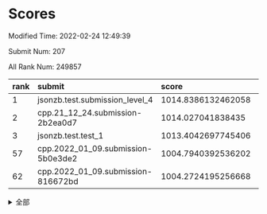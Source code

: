# Scores

Modified Time: 2022-02-24 12:49:39

Submit Num: 207

All Rank Num: 249857

| rank |               submit               |       score        |       sigma        | pk_num |
| :--- | :--------------------------------- | :----------------- | :----------------- | :----- |
| 1    | jsonzb.test.submission_level_4     | 1014.8386132462058 | 0.8267837031703728 | 4831   |
| 2    | cpp.21_12_24.submission-2b2ea0d7   | 1014.027041838435  | 0.82179328180623   | 4825   |
| 3    | jsonzb.test.test_1                 | 1013.4042697745406 | 0.8031366450682277 | 4825   |
| 57   | cpp.2022_01_09.submission-5b0e3de2 | 1004.7940392536202 | 0.7144107080183537 | 4826   |
| 62   | cpp.2022_01_09.submission-816672bd | 1004.2724195256668 | 0.7151477712127629 | 4827   |


<details>
<summary>全部</summary>

| rank |                 submit                 |       score        |       sigma        | pk_num |
| :--- | :------------------------------------- | :----------------- | :----------------- | :----- |
| 1    | jsonzb.test.submission_level_4         | 1014.8386132462058 | 0.8267837031703728 | 4831   |
| 2    | cpp.21_12_24.submission-2b2ea0d7       | 1014.027041838435  | 0.82179328180623   | 4825   |
| 3    | jsonzb.test.test_1                     | 1013.4042697745406 | 0.8031366450682277 | 4825   |
| 4    | gobigger.level_3.submission_level_3_25 | 1011.4366396086568 | 0.7626014784420654 | 4826   |
| 5    | gobigger.level_3.submission_level_3_39 | 1011.3051635570948 | 0.781838672796434  | 4826   |
| 6    | gobigger.level_3.submission_level_3_1  | 1011.2765314075222 | 0.7798031809927246 | 4832   |
| 7    | gobigger.level_3.submission_level_3_41 | 1011.1365517570719 | 0.7883832627608719 | 4828   |
| 8    | gobigger.level_3.submission_level_3_15 | 1010.7762901673426 | 0.7719681172604345 | 4829   |
| 9    | gobigger.level_3.submission_level_3_32 | 1010.7309336431757 | 0.7718289033131385 | 4824   |
| 10   | gobigger.level_3.submission_level_3_27 | 1010.5830272482983 | 0.7598573254827068 | 4834   |
| 11   | gobigger.level_3.submission_level_3_45 | 1010.5733665643153 | 0.7434300563245024 | 4824   |
| 12   | gobigger.level_3.submission_level_3_20 | 1010.5245748148119 | 0.7425267917992859 | 4831   |
| 13   | gobigger.level_3.submission_level_3_42 | 1010.4371349589136 | 0.7601427619468615 | 4830   |
| 14   | gobigger.level_3.submission_level_3_7  | 1010.4259584225939 | 0.7654759573458307 | 4831   |
| 15   | gobigger.level_3.submission_level_3_33 | 1010.4198724717347 | 0.7516469586169429 | 4825   |
| 16   | gobigger.level_3.submission_level_3_16 | 1010.3990103373538 | 0.7582825680868148 | 4829   |
| 17   | gobigger.level_3.submission_level_3_2  | 1010.381120531847  | 0.770962159698354  | 4824   |
| 18   | gobigger.level_3.submission_level_3_43 | 1010.2958893239535 | 0.7507339527701895 | 4830   |
| 19   | gobigger.level_3.submission_level_3_11 | 1010.2947476801631 | 0.7779761354361345 | 4830   |
| 20   | gobigger.level_3.submission_level_3_23 | 1010.2229817699663 | 0.7592179600387272 | 4826   |
| 21   | gobigger.level_3.submission_level_3_30 | 1010.1823960817846 | 0.7586157726928672 | 4831   |
| 22   | gobigger.level_3.submission_level_3_37 | 1010.0396658941679 | 0.7644453263305248 | 4827   |
| 23   | gobigger.level_3.submission_level_3_28 | 1010.03866766595   | 0.7595980538981215 | 4826   |
| 24   | gobigger.level_3.submission_level_3_0  | 1010.033329263818  | 0.7454932008761671 | 4826   |
| 25   | gobigger.level_3.submission_level_3_35 | 1010.0257129626577 | 0.7739010918835116 | 4836   |
| 26   | gobigger.level_3.submission_level_3_38 | 1010.0087468880859 | 0.7583388574491198 | 4826   |
| 27   | gobigger.level_3.submission_level_3_26 | 1010.0084551378756 | 0.7819035322155536 | 4828   |
| 28   | gobigger.level_3.submission_level_3_19 | 1009.8282377682614 | 0.77544615052475   | 4830   |
| 29   | gobigger.level_3.submission_level_3_21 | 1009.7938960180182 | 0.7393876764879695 | 4831   |
| 30   | gobigger.level_3.submission_level_3_6  | 1009.7448837829503 | 0.7571045636370942 | 4833   |
| 31   | gobigger.level_3.submission_level_3_36 | 1009.6973319100548 | 0.7455654008804273 | 4827   |
| 32   | gobigger.level_3.submission_level_3_3  | 1009.6908653981966 | 0.7713408548684498 | 4830   |
| 33   | gobigger.level_3.submission_level_3_8  | 1009.6426342926679 | 0.7498336081864129 | 4826   |
| 34   | gobigger.level_3.submission_level_3_49 | 1009.5606088176887 | 0.7390788094218987 | 4827   |
| 35   | gobigger.level_3.submission_level_3_18 | 1009.5471659956213 | 0.7446516966916589 | 4829   |
| 36   | gobigger.level_3.submission_level_3_10 | 1009.4897285587673 | 0.768284330699324  | 4826   |
| 37   | gobigger.level_3.submission_level_3_14 | 1009.4842438404836 | 0.7607063800738825 | 4826   |
| 38   | gobigger.level_3.submission_level_3_17 | 1009.4587196887228 | 0.7352848273322862 | 4831   |
| 39   | gobigger.level_3.submission_level_3_46 | 1009.4035628798955 | 0.7509361743792355 | 4831   |
| 40   | gobigger.level_3.submission_level_3_9  | 1009.3547714036414 | 0.7660004089164634 | 4830   |
| 41   | gobigger.level_3.submission_level_3_48 | 1009.3192752408085 | 0.7596970416187314 | 4827   |
| 42   | gobigger.level_3.submission_level_3_12 | 1009.2909573402447 | 0.7642436842920286 | 4828   |
| 43   | gobigger.level_3.submission_level_3_13 | 1009.2888182833394 | 0.7394369179150277 | 4828   |
| 44   | gobigger.level_3.submission_level_3_34 | 1009.2538043645711 | 0.747904336317294  | 4826   |
| 45   | gobigger.level_3.submission_level_3_47 | 1009.2507406403863 | 0.7713749888666328 | 4829   |
| 46   | gobigger.level_3.submission_level_3_40 | 1008.9343147615381 | 0.7355124924326558 | 4832   |
| 47   | gobigger.level_3.submission_level_3_4  | 1008.8971505790291 | 0.7612989571495439 | 4825   |
| 48   | gobigger.level_3.submission_level_3_24 | 1008.872386477331  | 0.7668516742143132 | 4830   |
| 49   | gobigger.level_3.submission_level_3_29 | 1008.8450728526557 | 0.7370605388923104 | 4826   |
| 50   | gobigger.level_3.submission_level_3_31 | 1008.7286636928812 | 0.7540198454197307 | 4830   |
| 51   | gobigger.level_3.submission_level_3_5  | 1008.5090360339252 | 0.739000679861997  | 4828   |
| 52   | gobigger.level_3.submission_level_3_22 | 1008.3741655049422 | 0.7473988576666907 | 4830   |
| 53   | gobigger.level_3.submission_level_3_44 | 1007.6037617933908 | 0.7144237209525475 | 4827   |
| 54   | gobigger.level_1.submission_level_1_29 | 1006.180497261089  | 0.7342095841932881 | 4824   |
| 55   | gobigger.level_1.submission_level_1_16 | 1004.9145014604783 | 0.719931858397616  | 4827   |
| 56   | gobigger.level_1.submission_level_1_23 | 1004.9078980843502 | 0.7259907608823782 | 4828   |
| 57   | cpp.2022_01_09.submission-5b0e3de2     | 1004.7940392536202 | 0.7144107080183537 | 4826   |
| 58   | gobigger.level_1.submission_level_1_39 | 1004.7325676017804 | 0.7284013970210237 | 4827   |
| 59   | gobigger.level_1.submission_level_1_27 | 1004.5787436928426 | 0.721937106807911  | 4824   |
| 60   | gobigger.level_1.submission_level_1_34 | 1004.5750423363901 | 0.7098590465938632 | 4823   |
| 61   | gobigger.level_1.submission_level_1_12 | 1004.5465151835892 | 0.7102636983070013 | 4832   |
| 62   | cpp.2022_01_09.submission-816672bd     | 1004.2724195256668 | 0.7151477712127629 | 4827   |
| 63   | gobigger.level_1.submission_level_1_48 | 1004.241961866212  | 0.7167802382280866 | 4827   |
| 64   | gobigger.level_1.submission_level_1_13 | 1004.221433537626  | 0.7283157498415509 | 4829   |
| 65   | gobigger.level_1.submission_level_1_28 | 1004.1869624555885 | 0.7155256073282501 | 4828   |
| 66   | gobigger.level_1.submission_level_1_1  | 1004.1410942811799 | 0.7201953655846227 | 4832   |
| 67   | gobigger.level_1.submission_level_1_0  | 1003.9300256833387 | 0.7121778396043426 | 4826   |
| 68   | gobigger.level_1.submission_level_1_14 | 1003.8659534535157 | 0.7125137708410249 | 4831   |
| 69   | gobigger.level_1.submission_level_1_26 | 1003.8543630806536 | 0.714670663131496  | 4831   |
| 70   | gobigger.level_1.submission_level_1_18 | 1003.8475316448529 | 0.7198873756937347 | 4828   |
| 71   | gobigger.level_1.submission_level_1_11 | 1003.6975387366077 | 0.7210409457644193 | 4827   |
| 72   | gobigger.level_1.submission_level_1_46 | 1003.6757923230805 | 0.7191920842570437 | 4833   |
| 73   | gobigger.level_1.submission_level_1_2  | 1003.6635080786442 | 0.7173785973282091 | 4830   |
| 74   | gobigger.level_1.submission_level_1_10 | 1003.6431096314949 | 0.703663798034935  | 4831   |
| 75   | gobigger.level_1.submission_level_1_45 | 1003.4772065915755 | 0.7168502620598345 | 4828   |
| 76   | gobigger.level_1.submission_level_1_44 | 1003.4273424670764 | 0.7265001253293879 | 4830   |
| 77   | gobigger.level_1.submission_level_1_32 | 1003.3309752169014 | 0.7266393929199283 | 4822   |
| 78   | gobigger.level_1.submission_level_1_35 | 1003.3215680277717 | 0.7227588199581084 | 4829   |
| 79   | gobigger.level_1.submission_level_1_15 | 1003.3034159708933 | 0.709662376088295  | 4824   |
| 80   | gobigger.level_1.submission_level_1_4  | 1003.2960782466148 | 0.7042472551630758 | 4825   |
| 81   | gobigger.level_1.submission_level_1_49 | 1003.296031075977  | 0.7237950128247977 | 4830   |
| 82   | gobigger.level_1.submission_level_1_17 | 1003.2642311143065 | 0.7146028820166982 | 4824   |
| 83   | gobigger.level_1.submission_level_1_25 | 1003.2350285544527 | 0.7146428435399049 | 4828   |
| 84   | gobigger.level_1.submission_level_1_36 | 1003.124210122574  | 0.7078562281403281 | 4830   |
| 85   | gobigger.level_1.submission_level_1_31 | 1002.987451787373  | 0.7164098236181691 | 4822   |
| 86   | gobigger.level_1.submission_level_1_6  | 1002.866712907804  | 0.7192342341455621 | 4823   |
| 87   | gobigger.level_1.submission_level_1_3  | 1002.8510847903556 | 0.7126326204166993 | 4829   |
| 88   | gobigger.level_1.submission_level_1_7  | 1002.8272049295135 | 0.7060534622161833 | 4827   |
| 89   | gobigger.level_1.submission_level_1_42 | 1002.6240091673552 | 0.7234356282091943 | 4834   |
| 90   | gobigger.level_1.submission_level_1_47 | 1002.6082047851448 | 0.71287831246193   | 4826   |
| 91   | gobigger.level_1.submission_level_1_20 | 1002.543200003774  | 0.7224746817851369 | 4829   |
| 92   | gobigger.level_1.submission_level_1_41 | 1002.4860912697818 | 0.7124205874366953 | 4826   |
| 93   | gobigger.level_1.submission_level_1_8  | 1002.4521183228009 | 0.7103575903885448 | 4826   |
| 94   | gobigger.level_1.submission_level_1_21 | 1002.3581653794313 | 0.7249823289749426 | 4830   |
| 95   | gobigger.level_1.submission_level_1_33 | 1002.3495842931079 | 0.7127530887114947 | 4820   |
| 96   | gobigger.level_1.submission_level_1_43 | 1002.3466892837721 | 0.7219748376099027 | 4831   |
| 97   | gobigger.level_1.submission_level_1_22 | 1002.3411637183266 | 0.7146558898855407 | 4831   |
| 98   | gobigger.level_1.submission_level_1_38 | 1002.3095119190956 | 0.7071911857939839 | 4831   |
| 99   | gobigger.level_1.submission_level_1_37 | 1002.1224069537888 | 0.714007728662294  | 4823   |
| 100  | gobigger.level_1.submission_level_1_30 | 1002.0543430559601 | 0.7183395312473829 | 4834   |
| 101  | gobigger.level_1.submission_level_1_5  | 1002.0468015154141 | 0.7121091707590466 | 4829   |
| 102  | gobigger.level_1.submission_level_1_19 | 1002.0190229889569 | 0.7072363042333699 | 4828   |
| 103  | gobigger.level_1.submission_level_1_40 | 1001.6150388051673 | 0.7029474944119859 | 4824   |
| 104  | gobigger.level_1.submission_level_1_24 | 1001.6133954998058 | 0.7179560459512222 | 4831   |
| 105  | gobigger.level_1.submission_level_1_9  | 1001.6015031395265 | 0.7095914525802633 | 4827   |
| 106  | gobigger.random.submission_random_3    | 997.6102112551265  | 0.7013852422769082 | 4828   |
| 107  | gobigger.random.submission_random_39   | 997.5490565954225  | 0.7156112920971018 | 4827   |
| 108  | gobigger.random.submission_random_6    | 997.3759319663052  | 0.705455750665642  | 4827   |
| 109  | gobigger.random.submission_random_41   | 997.1190159825633  | 0.7073772126233143 | 4827   |
| 110  | gobigger.random.submission_random_24   | 996.9158015792451  | 0.7027189790167365 | 4828   |
| 111  | gobigger.random.submission_random_25   | 996.7746522293551  | 0.719466191265182  | 4828   |
| 112  | gobigger.random.submission_random_43   | 996.7377702673422  | 0.695493333188109  | 4827   |
| 113  | gobigger.random.submission_random_1    | 996.6631259516372  | 0.7097133511684963 | 4829   |
| 114  | gobigger.random.submission_random_0    | 996.6152365009499  | 0.7061463772422053 | 4833   |
| 115  | gobigger.random.submission_random_42   | 996.5613298242678  | 0.6965677271510968 | 4832   |
| 116  | gobigger.random.submission_random_5    | 996.5457037220423  | 0.7071344797355416 | 4823   |
| 117  | gobigger.random.submission_random_30   | 996.5377813024903  | 0.7216854899956766 | 4830   |
| 118  | gobigger.random.submission_random_12   | 996.4895901676944  | 0.7069379982341419 | 4826   |
| 119  | gobigger.random.submission_random_13   | 996.4314370572504  | 0.7018000747545949 | 4828   |
| 120  | gobigger.random.submission_random_36   | 996.4232961100131  | 0.7181066751414004 | 4832   |
| 121  | gobigger.random.submission_random_37   | 996.376779643912   | 0.7118978853922233 | 4826   |
| 122  | gobigger.random.submission_random_16   | 996.3288313670404  | 0.7046630345366456 | 4825   |
| 123  | gobigger.random.submission_random_9    | 996.3048002146385  | 0.7034391999076518 | 4828   |
| 124  | gobigger.random.submission_random_40   | 996.14894172048    | 0.705331446357062  | 4832   |
| 125  | gobigger.random.submission_random_21   | 996.1026561295895  | 0.7083760303461248 | 4827   |
| 126  | gobigger.random.submission_random_18   | 996.1002590978582  | 0.6960585485875759 | 4834   |
| 127  | gobigger.random.submission_random_20   | 996.0830013563667  | 0.6964014916896412 | 4830   |
| 128  | gobigger.random.submission_random_27   | 996.0378520384977  | 0.7076198679875065 | 4826   |
| 129  | gobigger.random.submission_random_49   | 996.0013498628017  | 0.6960958897234675 | 4827   |
| 130  | gobigger.random.submission_random_44   | 995.9844715678128  | 0.7128155653440702 | 4832   |
| 131  | gobigger.random.submission_random_35   | 995.9746758530441  | 0.7119721246072801 | 4829   |
| 132  | gobigger.random.submission_random_17   | 995.9528975047716  | 0.7145257028821853 | 4830   |
| 133  | gobigger.random.submission_random_33   | 995.9442245539198  | 0.7020323281880869 | 4824   |
| 134  | gobigger.random.submission_random_14   | 995.8354519206772  | 0.7069346010862215 | 4833   |
| 135  | gobigger.random.submission_random_22   | 995.8175707977025  | 0.7228094067159734 | 4827   |
| 136  | gobigger.random.submission_random_4    | 995.784124366046   | 0.714930408161463  | 4831   |
| 137  | gobigger.random.submission_random_10   | 995.7724156935327  | 0.6997872230067717 | 4827   |
| 138  | gobigger.random.submission_random_7    | 995.7650698869552  | 0.7134488371611036 | 4828   |
| 139  | gobigger.random.submission_random_28   | 995.7440570505515  | 0.7092715821711079 | 4826   |
| 140  | gobigger.random.submission_random_19   | 995.7327313537047  | 0.7177037483695711 | 4824   |
| 141  | gobigger.random.submission_random_32   | 995.5741415559849  | 0.703214947733243  | 4825   |
| 142  | gobigger.random.submission_random_15   | 995.547940624705   | 0.7017399386319741 | 4827   |
| 143  | gobigger.random.submission_random_48   | 995.5234967187195  | 0.7131072231028811 | 4829   |
| 144  | gobigger.random.submission_random_26   | 995.5215979938686  | 0.7091346770050497 | 4825   |
| 145  | gobigger.random.submission_random_2    | 995.517520643654   | 0.7142860658600559 | 4831   |
| 146  | gobigger.random.submission_random_45   | 995.4757830704752  | 0.7111469996970067 | 4825   |
| 147  | gobigger.random.submission_random_46   | 995.3099441357296  | 0.7193230806911385 | 4834   |
| 148  | gobigger.random.submission_random_23   | 995.2561419054906  | 0.7061551560009632 | 4828   |
| 149  | gobigger.random.submission_random_29   | 995.0549604752138  | 0.7128082481137271 | 4829   |
| 150  | gobigger.random.submission_random_47   | 994.8439837429859  | 0.712986778431699  | 4832   |
| 151  | gobigger.level_2.submission_level_2_4  | 994.8326553602479  | 0.7182712202095732 | 4827   |
| 152  | gobigger.random.submission_random_11   | 994.6682851317506  | 0.735633803903793  | 4833   |
| 153  | gobigger.random.submission_random_38   | 994.6008521730441  | 0.7139637311018258 | 4826   |
| 154  | gobigger.random.submission_random_8    | 994.5878195103105  | 0.7230359074887504 | 4827   |
| 155  | gobigger.level_2.submission_level_2_39 | 994.5469043946724  | 0.7335244288323078 | 4828   |
| 156  | gobigger.random.submission_random_34   | 994.1578504233063  | 0.7124234296651022 | 4824   |
| 157  | gobigger.level_2.submission_level_2_19 | 993.7548037683349  | 0.725060935650659  | 4829   |
| 158  | gobigger.random.submission_random_31   | 993.725541835818   | 0.7203791503137399 | 4827   |
| 159  | gobigger.level_2.submission_level_2_48 | 993.6578465597227  | 0.7243640285514751 | 4826   |
| 160  | gobigger.level_2.submission_level_2_47 | 993.630730168422   | 0.736853284576257  | 4828   |
| 161  | gobigger.level_2.submission_level_2_12 | 993.2387379615656  | 0.7187600338363783 | 4829   |
| 162  | gobigger.level_2.submission_level_2_21 | 993.209930104429   | 0.7424712203254122 | 4832   |
| 163  | gobigger.level_2.submission_level_2_32 | 993.1372434833264  | 0.7398538612823728 | 4826   |
| 164  | gobigger.level_2.submission_level_2_5  | 993.0576568331304  | 0.7318558683542952 | 4828   |
| 165  | gobigger.level_2.submission_level_2_25 | 992.9589233884061  | 0.7412851507339897 | 4821   |
| 166  | gobigger.level_2.submission_level_2_30 | 992.9567673400481  | 0.7429903238376824 | 4831   |
| 167  | gobigger.level_2.submission_level_2_10 | 992.9184170460571  | 0.746911331039267  | 4827   |
| 168  | gobigger.level_2.submission_level_2_7  | 992.8385603373537  | 0.7479856769303332 | 4825   |
| 169  | gobigger.level_2.submission_level_2_9  | 992.8267488243357  | 0.7474746341833265 | 4828   |
| 170  | gobigger.level_2.submission_level_2_14 | 992.7037344507044  | 0.7438979550040706 | 4825   |
| 171  | gobigger.level_2.submission_level_2_22 | 992.6328162074752  | 0.7315917576387435 | 4824   |
| 172  | gobigger.level_2.submission_level_2_41 | 992.548407070942   | 0.7471296218529918 | 4828   |
| 173  | gobigger.level_2.submission_level_2_18 | 992.5469338433412  | 0.7370580303831392 | 4830   |
| 174  | gobigger.level_2.submission_level_2_23 | 992.5437587658782  | 0.7465770785712881 | 4828   |
| 175  | gobigger.level_2.submission_level_2_36 | 992.5337178603448  | 0.75782968138345   | 4827   |
| 176  | gobigger.level_2.submission_level_2_24 | 992.3855564285082  | 0.7264782947940059 | 4832   |
| 177  | gobigger.level_2.submission_level_2_6  | 992.3574029468082  | 0.7496628712285021 | 4828   |
| 178  | gobigger.level_2.submission_level_2_16 | 992.353812239607   | 0.7513262624662735 | 4828   |
| 179  | gobigger.level_2.submission_level_2_49 | 992.299516579701   | 0.7593039848856232 | 4828   |
| 180  | gobigger.level_2.submission_level_2_15 | 992.2040306869062  | 0.7527408222249302 | 4828   |
| 181  | gobigger.level_2.submission_level_2_8  | 992.1594439153556  | 0.755707488461364  | 4831   |
| 182  | gobigger.level_2.submission_level_2_1  | 992.1507513071632  | 0.7392165275401751 | 4830   |
| 183  | gobigger.level_2.submission_level_2_33 | 992.1346942838684  | 0.7354687266322931 | 4828   |
| 184  | gobigger.level_2.submission_level_2_13 | 992.1100358628598  | 0.7519538379338754 | 4829   |
| 185  | gobigger.level_2.submission_level_2_26 | 992.0837359274346  | 0.7471772766999932 | 4824   |
| 186  | gobigger.level_2.submission_level_2_31 | 992.0201340036369  | 0.7428326687057175 | 4829   |
| 187  | gobigger.level_2.submission_level_2_44 | 991.9569498385029  | 0.7263103174721777 | 4826   |
| 188  | gobigger.level_2.submission_level_2_2  | 991.942511075947   | 0.7494470048885996 | 4830   |
| 189  | gobigger.level_2.submission_level_2_35 | 991.8142540282621  | 0.7415751626783433 | 4827   |
| 190  | gobigger.level_2.submission_level_2_28 | 991.4973959220329  | 0.7512718175453702 | 4830   |
| 191  | gobigger.level_2.submission_level_2_27 | 991.4210448877461  | 0.7456613023071589 | 4828   |
| 192  | gobigger.level_2.submission_level_2_17 | 991.397961632048   | 0.7457393094207455 | 4829   |
| 193  | gobigger.level_2.submission_level_2_20 | 991.3671468084876  | 0.7682926929996169 | 4827   |
| 194  | gobigger.level_2.submission_level_2_11 | 991.3362575686415  | 0.7521938181323043 | 4831   |
| 195  | gobigger.level_2.submission_level_2_42 | 991.3180295815448  | 0.7514230274097546 | 4830   |
| 196  | gobigger.level_2.submission_level_2_34 | 991.1662260925422  | 0.7491950518071364 | 4832   |
| 197  | gobigger.level_2.submission_level_2_29 | 991.1103842073276  | 0.7563968228649092 | 4823   |
| 198  | gobigger.level_2.submission_level_2_40 | 991.1003511692526  | 0.7729394873865696 | 4826   |
| 199  | gobigger.level_2.submission_level_2_46 | 991.0502846213762  | 0.7501531907991743 | 4831   |
| 200  | gobigger.level_2.submission_level_2_37 | 990.7680852887224  | 0.7601053158716603 | 4832   |
| 201  | gobigger.level_2.submission_level_2_0  | 990.7526033672673  | 0.7498606541495437 | 4834   |
| 202  | gobigger.level_2.submission_level_2_45 | 990.6913552886908  | 0.7783046103582879 | 4830   |
| 203  | gobigger.level_2.submission_level_2_3  | 990.590921538955   | 0.7571254784956639 | 4827   |
| 204  | gobigger.level_2.submission_level_2_43 | 990.3217195033614  | 0.7926617852505009 | 4828   |
| 205  | gobigger.level_2.submission_level_2_38 | 990.0257655375261  | 0.796978317230341  | 4829   |
| 206  | gobigger.none.submission_none_1        | 977.8873335197743  | 1.3722618086517084 | 4833   |
| 207  | gobigger.none.submission_none_0        | 976.2764039389093  | 1.4398555291260362 | 4828   |

</details>